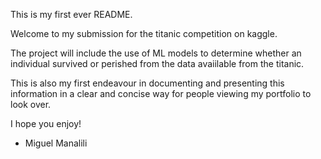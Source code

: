 This is my first ever README. 

Welcome to my submission for the titanic competition on kaggle. 

The project will include the use of ML models to determine whether an individual survived or perished from the data avaiilable from the titanic. 

This is also my first endeavour in documenting and presenting this information in a clear and concise way for people viewing my portfolio to look over. 

I hope you enjoy! 

- Miguel Manalili